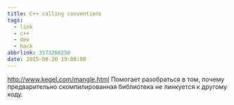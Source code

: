 ```yaml
---
title: C++ calling conventions
tags:
  - link
  - c++
  - dev
  - hack
abbrlink: 3173260250
date: 2015-08-20 19:08:00
---
```

<http://www.kegel.com/mangle.html> Помогает разобраться в том, почему предварительно скомпилированная библиотека не линкуется к другому коду.